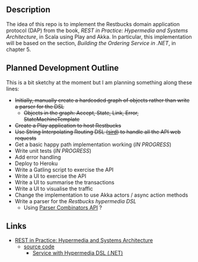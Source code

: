 
## Description

The idea of this repo is to implement the Restbucks domain application protocol (DAP) from the book, _REST in Practice: Hypermedia and Systems Architecture_, in Scala using Play and Akka. In particular, this implementation will be based on the section, _Building the Ordering Service in .NET_, in chapter 5.

## Planned Development Outline

This is a bit sketchy at the moment but I am planning something along these lines:

* ~~Initially, manually create a hardcoded graph of objects rather than write a parser for the DSL~~
    * ~~Objects in the graph: Accept, State, Link, Error, StateMachineTemplate~~
* ~~Create a Play application to host Restbucks~~
* ~~Use String Interpolating Routing DSL ([sird](https://www.playframework.com/documentation/2.5.x/ScalaSirdRouter)) to handle all the API web requests~~
* Get a basic happy path implementation working (_IN PROGRESS_)
* Write unit tests (_IN PROGRESS_)
* Add error handling
* Deploy to Heroku
* Write a Gatling script to exercise the API
* Write a UI to exercise the API
* Write a UI to summarise the transactions
* Write a UI to visualise the traffic
* Change the implementation to use Akka actors / async action methods
* Write a parser for the _Restbucks hypermedia DSL_
    * Using [Parser Combinators API](http://www.scala-lang.org/api/2.11.8/scala-parser-combinators) ?

## Links

* [REST in Practice: Hypermedia and Systems Architecture](http://restinpractice.com/)
    * [source code](http://restinpractice.com/book/sourcecode.html)
        * [Service with Hypermedia DSL (.NET)
](http://restinpractice.com/book/sourcecode/ch05/Chapter5-DotNetOrderService.zip)

